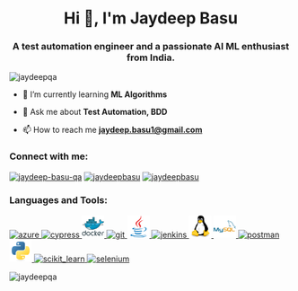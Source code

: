 <!--
**jaydeepqa/jaydeepqa** is a ✨ _special_ ✨ repository because its `README.md` (this file) appears on your GitHub profile.

Here are some ideas to get you started:

- 🔭 I’m currently working on ...
- 🌱 I’m currently learning ...
- 👯 I’m looking to collaborate on ...
- 🤔 I’m looking for help with ...
- 💬 Ask me about ...
- 📫 How to reach me: ...
- 😄 Pronouns: ...
- ⚡ Fun fact: ...
-->


<h1 align="center">Hi 👋, I'm Jaydeep Basu</h1>
<h3 align="center">A test automation engineer and a passionate AI ML enthusiast from India.</h3>

<p align="left"> <img src="https://komarev.com/ghpvc/?username=jaydeepqa&label=Profile%20views&color=0e75b6&style=flat" alt="jaydeepqa" /> </p>

- 🌱 I’m currently learning **ML Algorithms**

- 💬 Ask me about **Test Automation, BDD**

- 📫 How to reach me **jaydeep.basu1@gmail.com**

<h3 align="left">Connect with me:</h3>
<p align="left">
<a href="https://linkedin.com/in/jaydeep-basu-qa" target="blank"><img align="center" src="https://cdn.jsdelivr.net/npm/simple-icons@3.0.1/icons/linkedin.svg" alt="jaydeep-basu-qa" height="30" width="40" /></a>
<a href="https://www.hackerrank.com/jaydeepbasu" target="blank"><img align="center" src="https://cdn.jsdelivr.net/npm/simple-icons@3.0.1/icons/hackerrank.svg" alt="jaydeepbasu" height="30" width="40" /></a>
<a href="https://kaggle.com/jaydeepbasu" target="blank"><img align="center" src="https://cdn.jsdelivr.net/npm/simple-icons@3.0.1/icons/kaggle.svg" alt="jaydeepbasu" height="30" width="40" /></a>
</p>

<h3 align="left">Languages and Tools:</h3>
<p align="left"> <a href="https://azure.microsoft.com/en-in/" target="_blank"> <img src="https://www.vectorlogo.zone/logos/microsoft_azure/microsoft_azure-icon.svg" alt="azure" width="40" height="40"/> </a> <a href="https://www.cypress.io" target="_blank"> <img src="https://raw.githubusercontent.com/simple-icons/simple-icons/6e46ec1fc23b60c8fd0d2f2ff46db82e16dbd75f/icons/cypress.svg" alt="cypress" width="40" height="40"/> </a> <a href="https://www.docker.com/" target="_blank"> <img src="https://raw.githubusercontent.com/devicons/devicon/master/icons/docker/docker-original-wordmark.svg" alt="docker" width="40" height="40"/> </a> <a href="https://git-scm.com/" target="_blank"> <img src="https://www.vectorlogo.zone/logos/git-scm/git-scm-icon.svg" alt="git" width="40" height="40"/> </a> <a href="https://www.java.com" target="_blank"> <img src="https://raw.githubusercontent.com/devicons/devicon/master/icons/java/java-original.svg" alt="java" width="40" height="40"/> </a> <a href="https://www.jenkins.io" target="_blank"> <img src="https://www.vectorlogo.zone/logos/jenkins/jenkins-icon.svg" alt="jenkins" width="40" height="40"/> </a> <a href="https://www.linux.org/" target="_blank"> <img src="https://raw.githubusercontent.com/devicons/devicon/master/icons/linux/linux-original.svg" alt="linux" width="40" height="40"/> </a> <a href="https://www.mysql.com/" target="_blank"> <img src="https://raw.githubusercontent.com/devicons/devicon/master/icons/mysql/mysql-original-wordmark.svg" alt="mysql" width="40" height="40"/> </a> <a href="https://postman.com" target="_blank"> <img src="https://www.vectorlogo.zone/logos/getpostman/getpostman-icon.svg" alt="postman" width="40" height="40"/> </a> <a href="https://www.python.org" target="_blank"> <img src="https://raw.githubusercontent.com/devicons/devicon/master/icons/python/python-original.svg" alt="python" width="40" height="40"/> </a> <a href="https://scikit-learn.org/" target="_blank"> <img src="https://upload.wikimedia.org/wikipedia/commons/0/05/Scikit_learn_logo_small.svg" alt="scikit_learn" width="40" height="40"/> </a> <a href="https://www.selenium.dev" target="_blank"> <img src="https://raw.githubusercontent.com/detain/svg-logos/780f25886640cef088af994181646db2f6b1a3f8/svg/selenium-logo.svg" alt="selenium" width="40" height="40"/> </a> </p>

<p><img align="center" src="https://github-readme-stats.vercel.app/api/top-langs?username=jaydeepqa&show_icons=true&locale=en&layout=compact" alt="jaydeepqa" /></p>

